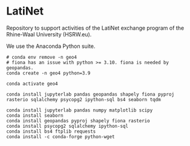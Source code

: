# LatiNet
Repository to support activities of the LatiNet exchange program of the Rhine-Waal University (HSRW.eu).

We use the Anaconda Python suite.

```
# conda env remove -n geo4
# fiona has an issue with python >= 3.10. fiona is needed by geopandas.
conda create -n geo4 python=3.9

conda activate geo4

conda install jupyterlab pandas geopandas shapely fiona pyproj rasterio sqlalchemy psycopg2 ipython-sql bs4 seaborn tqdm

conda install jupyterlab pandas numpy matplotlib scipy
conda install seaborn
conda install geopandas pyproj shapely fiona rasterio
conda install psycopg2 sqlalchemy ipython-sql
conda install bs4 ftplib requests
conda install -c conda-forge python-wget
```
